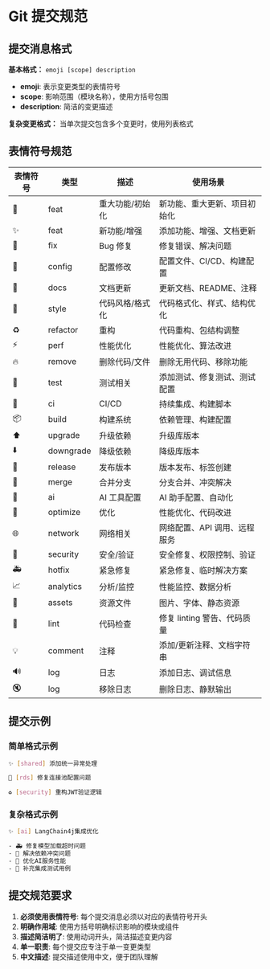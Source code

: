 # Git 提交规范

## 提交消息格式

**基本格式：** `emoji [scope] description`

- **emoji**: 表示变更类型的表情符号
- **scope**: 影响范围（模块名称），使用方括号包围
- **description**: 简洁的变更描述

**复杂变更格式：** 当单次提交包含多个变更时，使用列表格式

## 表情符号规范

| 表情符号 | 类型        | 描述       | 使用场景               |
|------|-----------|----------|--------------------|
| 🎉   | feat      | 重大功能/初始化 | 新功能、重大更新、项目初始化     |
| ✨    | feat      | 新功能/增强   | 添加功能、增强、文档更新       |
| 🐛   | fix       | Bug 修复   | 修复错误、解决问题          |
| 🔧   | config    | 配置修改     | 配置文件、CI/CD、构建配置    |
| 📝   | docs      | 文档更新     | 更新文档、README、注释     |
| 🎨   | style     | 代码风格/格式化 | 代码格式化、样式、结构优化      |
| ♻️   | refactor  | 重构       | 代码重构、包结构调整         |
| ⚡    | perf      | 性能优化     | 性能优化、算法改进          |
| 🔥   | remove    | 删除代码/文件  | 删除无用代码、移除功能        |
| 🧪   | test      | 测试相关     | 添加测试、修复测试、测试配置     |
| 👷   | ci        | CI/CD    | 持续集成、构建脚本          |
| 📦   | build     | 构建系统     | 依赖管理、构建配置          |
| ⬆️   | upgrade   | 升级依赖     | 升级库版本              |
| ⬇️   | downgrade | 降级依赖     | 降级库版本              |
| 🚀   | release   | 发布版本     | 版本发布、标签创建          |
| 🔀   | merge     | 合并分支     | 分支合并、冲突解决          |
| 🤖   | ai        | AI 工具配置  | AI 助手配置、自动化        |
| 💄   | optimize  | 优化       | 性能优化、代码改进          |
| 🌐   | network   | 网络相关     | 网络配置、API 调用、远程服务   |
| 🔐   | security  | 安全/验证    | 安全修复、权限控制、验证       |
| 🚑   | hotfix    | 紧急修复     | 紧急修复、临时解决方案        |
| 📈   | analytics | 分析/监控    | 性能监控、数据分析          |
| 🍱   | assets    | 资源文件     | 图片、字体、静态资源         |
| 🚨   | lint      | 代码检查     | 修复 linting 警告、代码质量 |
| 💡   | comment   | 注释       | 添加/更新注释、文档字符串      |
| 🔊   | log       | 日志       | 添加日志、调试信息          |
| 🔇   | log       | 移除日志     | 删除日志、静默输出          |

## 提交示例

### 简单格式示例

```bash
✨ [shared] 添加统一异常处理

🐛 [rds] 修复连接池配置问题

♻️ [security] 重构JWT验证逻辑
```

### 复杂格式示例

```bash
✨ [ai] LangChain4j集成优化

- 🚑 修复模型加载超时问题
- 🐛 解决依赖冲突问题
- 💄 优化AI服务性能
- 🧪 补充集成测试用例
```

## 提交规范要求

1. **必须使用表情符号**: 每个提交消息必须以对应的表情符号开头
2. **明确作用域**: 使用方括号明确标识影响的模块或组件
3. **描述简洁明了**: 使用动词开头，简洁描述变更内容
4. **单一职责**: 每个提交应专注于单一变更类型
5. **中文描述**: 提交描述使用中文，便于团队理解
